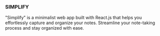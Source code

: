 ### **SIMPLIFY**

"Simplify" is a minimalist web app built with React.js that helps you effortlessly capture and organize your notes. Streamline your note-taking process and stay organized with ease.
